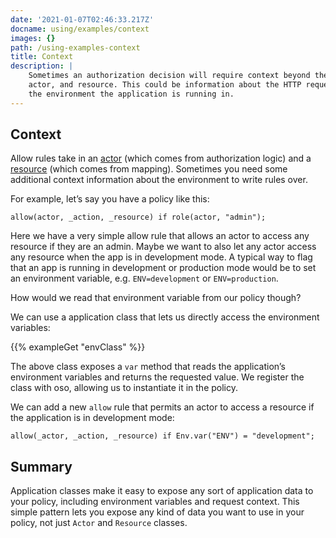 ```yaml
---
date: '2021-01-07T02:46:33.217Z'
docname: using/examples/context
images: {}
path: /using-examples-context
title: Context
description: |
    Sometimes an authorization decision will require context beyond the action,
    actor, and resource. This could be information about the HTTP request, or
    the environment the application is running in.
---
```


## Context

Allow rules take in an [actor](glossary#actors) (which comes from authorization
logic) and a [resource](glossary#resources) (which comes from mapping).
Sometimes you need some additional context information about the environment to
write rules over.

For example, let’s say you have a policy like this:

```polar
allow(actor, _action, _resource) if role(actor, "admin");
```

Here we have a very simple allow rule that allows an actor to access any
resource if they are an admin.  Maybe we want to also let any actor access any
resource when the app is in development mode.  A typical way to flag that an
app is running in development or production mode would be to set an environment
variable, e.g. `ENV=development` or `ENV=production`.

How would we read that environment variable from our policy though?

We can use a application class that lets us directly access the environment
variables:

{{% exampleGet "envClass" %}}

The above class exposes a `var` method that reads the application’s environment
variables and returns the requested value. We register the class with oso,
allowing us to instantiate it in the policy.

We can add a new `allow` rule that permits an actor to access a resource if the
application is in development mode:

```polar
allow(_actor, _action, _resource) if Env.var("ENV") = "development";
```

## Summary

Application classes make it easy to expose any sort of application data to your
policy, including environment variables and request context. This simple
pattern lets you expose any kind of data you want to use in your policy, not
just `Actor` and `Resource` classes.
